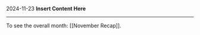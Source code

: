2024-11-23
__Insert Content Here__
_______________________
To see the overall month: [[November Recap]].
